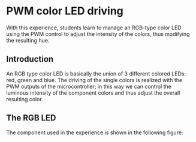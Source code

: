 # PWM color LED driving
With this experience, students learn to manage an RGB-type color LED using the PWM control to adjust the intensity of the colors, thus modifying the resulting hue.
## Introduction
An RGB type color LED is basically the union of 3 different colored LEDs: red, green and blue. The driving of the single colors is realized with the PWM outputs of the microcontroller; in this way we can control the luminous intensity of the component colors and thus adjust the overall resulting color.
## The RGB LED
The component used in the experience is shown in the following figure:
